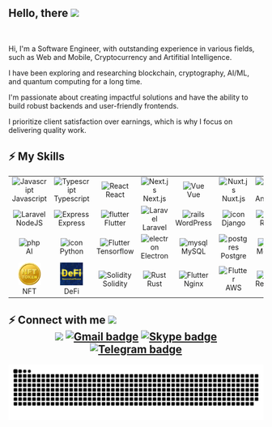 ## Hello, there <img src="https://media.giphy.com/media/hvRJCLFzcasrR4ia7z/giphy.gif" width="25px">

  <br />
  
  Hi, I'm a Software Engineer, with outstanding experience in various fields, such as Web and Mobile, Cryptocurrency and Artifitial Intelligence.

I have been exploring and researching blockchain, cryptography, AI/ML, and quantum computing for a long time.

I'm passionate about creating impactful solutions and have the ability to build robust backends and user-friendly frontends.

I prioritize client satisfaction over earnings, which is why I focus on delivering quality work.

<p></p>

## ⚡ My Skills
<table align="center">
  
<tr>
  <td align="center" width="90">
      <img src="https://techstack-generator.vercel.app/js-icon.svg" alt="Javascript" width="45" height="45" />
      <br>Javascript
  </td>
  <td align="center" width="90">
      <img src="https://techstack-generator.vercel.app/ts-icon.svg" alt="Typescript" width="45" height="45" />
      <br>Typescript
  </td>
  <td align="center" width="90">
      <img src="https://techstack-generator.vercel.app/react-icon.svg" alt="React" width="45" height="45" />
      <br>React
  </td>
  <td align="center" width="90">
      <img src="https://skillicons.dev/icons?i=nextjs" width="45" height="45" alt="Next.js" />
      <br>Next.js
  </td>
    <td align="center" width="90">
      <img src="https://skillicons.dev/icons?i=vue" width="45" height="45" alt="Vue" />
      <br>Vue
    </td>
    <td align="center" width="90">
      <img src="https://skillicons.dev/icons?i=nuxtjs" width="45" height="45" alt="Nuxt.js" />
      <br>Nuxt.js
    </td>
    <td align="center" width="90">
      <img src="https://skillicons.dev/icons?i=angular" width="45" height="45" alt="Angular" />
      <br>Angular
    </td>
    <td align="center" width="90">
      <img src="https://skillicons.dev/icons?i=threejs" width="45" height="45" alt="Three.js" />
      <br>Three.js
    </td>
  </tr>
<tr>
   <td align="center" width="90">
      <img src="https://skillicons.dev/icons?i=nodejs" width="45" height="45" alt="Laravel" />
      <br>NodeJS
    </td>
     <td align="center" width="90">
      <img src="https://skillicons.dev/icons?i=express" width="45" height="45" alt="Express" />
      <br>Express
    </td>
    <td align="center" width="90">
      <img src="https://skillicons.dev/icons?i=flutter" width="45" height="45" alt="flutter" />
      <br>Flutter
    </td>
    <td align="center" width="90">
      <img src="https://skillicons.dev/icons?i=laravel" width="45" height="45" alt="Laravel" />
      <br>Laravel
    </td>
    <td align="center" width="90">
      <img src="https://skillicons.dev/icons?i=wordpress" width="45" height="45" alt="rails" />
      <br>WordPress
    </td>
    <td align="center" width="90">
      <img src="https://techstack-generator.vercel.app/django-icon.svg" alt="icon" width="45" height="45" />
      <br>Django
    </td>
    <td align="center" width="90">
      <img src="https://skillicons.dev/icons?i=ruby" width="45" height="45" alt="Ruby" />
      <br>Ruby
    </td>
    <td align="center" width="90">
      <img src="https://skillicons.dev/icons?i=go" width="45" height="45" alt="php" />
      <br>Go
    </td>
     </tr>
  <tr>
      <td align="center" width="90">
      <img src="https://skillicons.dev/icons?i=ai" width="45" height="45" alt="php" />
      <br>AI
    </td>
        <td align="center" width="90">
      <img src="https://techstack-generator.vercel.app/python-icon.svg" alt="icon" width="45" height="45" />
      <br>Python
    </td>
    <td align="center" width="90">
      <img src="https://skillicons.dev/icons?i=tensorflow" width="45" height="45" alt="Flutter" />
      <br>Tensorflow
    </td>
    <td align="center" width="90">
      <img src="https://skillicons.dev/icons?i=electron" width="45" height="45" alt="electron" />
      <br>Electron
      </td>
   <td align="center" width="90">
      <img src="https://skillicons.dev/icons?i=mysql" width="45" height="45" alt="mysql" />
      <br>MySQL
    </td>
     <td align="center" width="90">
      <img src="https://skillicons.dev/icons?i=postgres" width="45" height="45" alt="postgres" />
      <br>Postgre
    </td>
    <td align="center" width="90">
      <img src="https://skillicons.dev/icons?i=mongodb" width="45" height="45" alt="php" />
      <br>Mongo
    </td>
    <td align="center" width="90">
      <img src="https://skillicons.dev/icons?i=graphql" width="45" height="45" alt="php" />
      <br>GraphQL
    </td>
    </tr>
       <tr>
     <td align="center" width="90">
      <img src="https://github.com/kroim/profile/blob/master/icons/icon_nft.png?raw=true" height="45" >
      <br>NFT
    </td>
    <td align="center" width="90">
      <img src="https://github.com/kroim/profile/blob/master/icons/icon_defi.png?raw=true" height="45" >
      <br>DeFi
    </td>
    <td align="center" width="90">
      <img src="https://skillicons.dev/icons?i=solidity" width="45" height="45" alt="Solidity" />
      <br>Solidity
    </td>
    <td align="center" width="90">
      <img src="https://skillicons.dev/icons?i=rust" width="45" height="45" alt="Rust" />
      <br>Rust
    </td>
    <td align="center" width="90">
      <img src="https://skillicons.dev/icons?i=nginx" width="45" height="45" alt="Flutter" />
      <br>Nginx
    </td> 
    <td align="center" width="90">
      <img src="https://skillicons.dev/icons?i=aws" width="45" height="45" alt="Flutter" />
      <br>AWS
    </td>
    <td align="center" width="90">
      <img src="https://techstack-generator.vercel.app/restapi-icon.svg" alt="icon" width="45" height="45" />
      <br>RestAPI
    </td>
    <td align="center" width="90">
      <img src="https://skillicons.dev/icons?i=fastapi" width="45" height="45" alt="Flutter" />
      <br>FastAPI
    </td>  
  </tr>
</table>
<h2></h2>

<h2> ⚡ Connect with me <img src='https://raw.githubusercontent.com/ShahriarShafin/ShahriarShafin/main/Assets/handshake.gif' width="70px">
<div align="center">
<!-- website -->
     <a href="https://jaylee.vercel.app/" target="_blank"><img src="https://img.shields.io/badge/WEBSITE-12100E?logo=html5&color=1F2024&logoColor=white&backgroundColor=green" /></a>
    <a href="mailto:jaylee.watcher@gmail.com"><img alt="Gmail badge" src="https://img.shields.io/badge/Gmail-E34133?logo=gmail&logoColor=white"></a>
    <a href="https://join.skype.com/invite/sHHeNHnZmDQD"><img alt="Skype badge" src="https://img.shields.io/badge/-Skype-EC8B00?logo=Skype&logoColor=white">
    </a>
    <a href="https://t.me/Max460691"><img alt="Telegram badge" src="https://img.shields.io/badge/-Telegram-0077B5?logo=Telegram&logoColor=white"></a>   
</div>
</h2>


<img src="https://github.com/Platane/snk/raw/output/github-contribution-grid-snake.svg" alt="e" style="max-width: 100%;">


